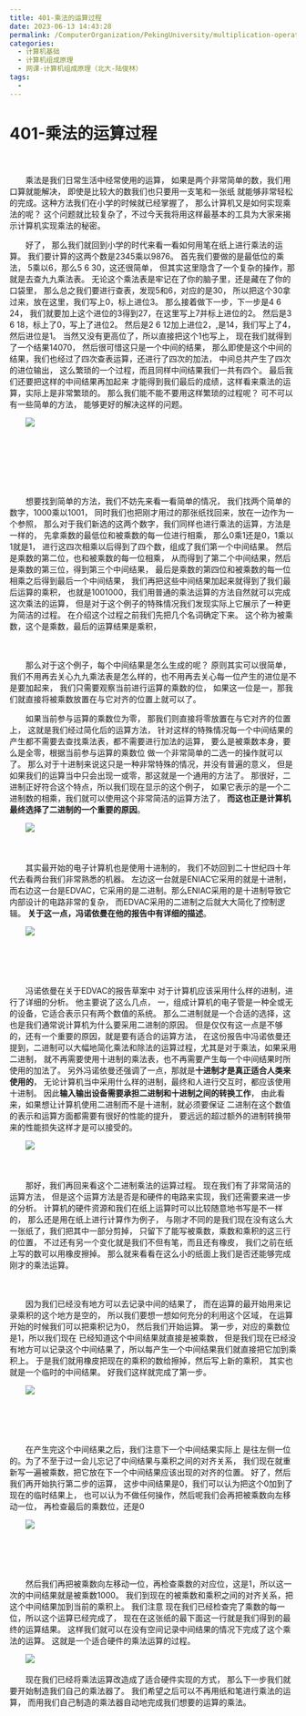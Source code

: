```yaml
---
title: 401-乘法的运算过程
date: 2023-06-13 14:43:28
permalink: /ComputerOrganization/PekingUniversity/multiplication-operation-process
categories:
  - 计算机基础
  - 计算机组成原理
  - 网课-计算机组成原理（北大-陆俊林）
tags:
  - 
---
```

# 401-乘法的运算过程

　　‍

　　乘法是我们日常生活中经常使用的运算， 如果是两个非常简单的数，我们用口算就能解决， 即使是比较大的数我们也只要用一支笔和一张纸 就能够非常轻松的完成。这种方法我们在小学的时候就已经掌握了， 那么计算机又是如何实现乘法的呢？ 这个问题就比较复杂了，不过今天我将用这样最基本的工具为大家来揭示计算机实现乘法的秘密。
<!-- more -->
　　好了， 那么我们就回到小学的时代来看一看如何用笔在纸上进行乘法的运算。 我们要计算的这两个数是2345乘以9876。 首先我们要做的是最低位的乘法， 5乘以6，那么5 6 30，这还很简单， 但其实这里隐含了一个复杂的操作，那就是去查九九乘法表。 无论这个乘法表是牢记在了你的脑子里，还是藏在了你的口袋里， 那么总之我们要进行查表，发现5和6，对应的是30， 所以把这个30拿过来，放在这里，我们写上0，标上进位3。 那么接着做下一步，下一步是4 6 24， 我们就要加上这个进位的3得到27，在这里写上7并标上进位的2。 然后是3 6 18，标上了0，写上了进位2。 然后是2 6 12加上进位2，,是14，我们写上了4，然后进位是1。 当然又没有更高位了，所以直接把这个1也写上， 现在我们就得到了一个结果14070， 然后很可惜这只是一个中间的结果， 那么即使是这个中间的结果，我们也经过了四次查表运算，还进行了四次的加法， 中间总共产生了四次的进位输出， 这么繁琐的一个过程，而且同样中间结果我们一共有四个。 最后我们还要把这样的中间结果再加起来 才能得到我们最后的成绩，这样看来乘法的运算，实际上是非常繁琐的。 那么我们能不能不要用这样繁琐的过程呢？ 可不可以有一些简单的方法， 能够更好的解决这样的问题。

　　![](https://image.peterjxl.com/blog/image-20220919220707-skbde0q.png)

　　‍

　　‍

　　‍

　　想要找到简单的方法，我们不妨先来看一看简单的情况， 我们找两个简单的数字，1000乘以1001， 同时我们也把刚才用过的那张纸找回来，放在一边作为一个参照， 那么对于我们新选的这两个数字，我们同样也进行乘法的运算，方法是一样的， 先拿乘数的最低位和被乘数的每一位进行相乘， 那么0乘1还是0，1乘以1就是1， 进行这四次相乘以后得到了四个数，组成了我们第一个中间结果。 然后是乘数的第二位，也和被乘数的每一位相乘， 从而得到了第二个中间结果，然后是乘数的第三位，得到第三个中间结果， 最后是乘数的第四位和被乘数的每一位相乘之后得到最后一个中间结果， 我们再把这些中间结果加起来就得到了我们最后运算的乘积， 也就是1001000，我们用普通的乘法运算的方法自然就可以完成这次乘法的运算， 但是对于这个例子的特殊情况我们发现实际上它展示了一种更为简洁的过程。 在介绍这个过程之前我们先把几个名词确定下来。 这个称为被乘数，这个是乘数，最后的运算结果是乘积， 

　　‍

　　那么对于这个例子，每个中间结果是怎么生成的呢？ 原则其实可以很简单， 我们不用再去关心九九乘法表是怎么样的，也不用再去关心每一位产生的进位是不是要加起来， 我们只需要观察当前进行运算的乘数的位， 如果这一位是一，那我们就直接将被乘数放置在与它对齐的位置上就可以了。 

　　如果当前参与运算的乘数位为零， 那我们则直接将零放置在与它对齐的位置上， 这就是我们经过简化后的运算方法， 针对这样的特殊情况每一个中间结果的产生都不需要去查找乘法表，都不需要进行加法的运算， 要么是被乘数本身，要么是全零，根据当前参与运算的乘数位 做一个非常简单的二选一的操作就可以了。 那么对于十进制来说这只是一种非常特殊的情况，并没有普遍的意义， 但是如果我们的运算当中只会出现一或零，那这就是一个通用的方法了。 那很好，二进制正好符合这个特点，所以我们现在显示的这个例子， 如果它表示的是一个二进制数的相乘，我们就可以使用这个非常简洁的运算方法了， **而这也正是计算机最终选择了二进制的一个重要的原因**。 

　　![](https://image.peterjxl.com/blog/image-20220919221039-yczjnpw.png)

　　‍

　　其实最开始的电子计算机也是使用十进制的， 我们不妨回到二十世纪四十年代去看两台我们非常熟悉的机器。 左边这一台就是ENIAC它采用的就是十进制， 而右边这一台是EDVAC，它采用的是二进制。那么ENIAC采用的是十进制导致它内部设计的电路非常的复杂， 而EDVAC采用的二进制之后就大大简化了控制逻辑。 **关于这一点，冯诺依曼在他的报告中有详细的描述**。 

　　![](https://image.peterjxl.com/blog/image-20220919221136-9qgmj6n.png)

　　‍

　　‍

　　冯诺依曼在关于EDVAC的报告草案中 对于计算机应该采用什么样的进制，进行了详细的分析。 他主要说了这么几点， 一，组成计算机的电子管是一种全或无的设备，它适合表示只有两个数值的系统。 那么二进制就是一个合适的选择，这也是我们通常说计算机为什么要采用二进制的原因。 但是仅仅有这一点是不够的，还有一个重要的原因，就是要有适合的运算方法， 在这份报告中冯诺依曼还提到，二进制可以大幅地简化乘法和除法的运算过程，尤其是对于乘法，如果采用二进制， 就不再需要使用十进制的乘法表，也不再需要产生每一个中间结果时所使用的加法了。 另外冯诺依曼还强调了一点，那就是**十进制才是真正适合人类来使用的**， 无论计算机当中采用什么样的进制，最终和人进行交互时，都应该使用十进制。 因此**输入输出设备需要承担二进制和十进制之间的转换工作**， 由此看来，如果想让计算机使用二进制而不是十进制，就必须要保证 二进制在这个数值的表示和运算方面都需要有很好的性能的提升， 要远远的超过额外的进制转换带来的性能损失这样才是可以接受的。 

　　![](https://image.peterjxl.com/blog/image-20220919221319-20nmsr5.png)

　　‍

　　那好，我们再回来看这个二进制乘法的运算过程。 现在我们有了非常简洁的运算方法， 但是这个运算方法是否是和硬件的电路来实现，我们还需要来进一步的分析。 计算机的硬件资源和我们在纸上运算时可以比较随意地书写是不一样的， 那么还是用在纸上进行计算作为例子， 与刚才不同的是我们现在没有这么大一张纸了，我们把其中一部分剪掉， 只留下了能写被乘数，乘数和乘积的这三行的位置， 不过还有另一个变化就是我们不但有笔，而且还有橡皮， 我们之前在纸上写的数可以用橡皮擦掉。 那么就来看看在这么小的纸面上我们是否还能够完成刚才的乘法运算。 

　　‍

　　因为我们已经没有地方可以去记录中间的结果了， 而在运算的最开始用来记录乘积的这个地方是空的， 所以我们要想一想如何充分的利用这个区域， 在运算开始的时候我们可以把乘积记为0， 然后我们开始运算。 第一步，对应的乘数位是1，所以我们现在 已经知道这个中间结果就直接是被乘数， 但是我们现在已经没有地方可以记录这个中间结果了，所以每产生一个中间结果我们就直接把它加到乘积上。 于是我们就用橡皮把现在的乘积的数给擦掉，然后写上新的乘积， 其实也就是一个临时的中间结果。 好我们这样就完成了第一步。 

　　![](https://image.peterjxl.com/blog/image-20220919221549-g33rqao.png)

　　‍

　　‍

　　在产生完这个中间结果之后，我们注意下一个中间结果实际上 是往左侧一位的。为了不至于过一会儿忘记了中间结果与乘积之间的对齐关系， 我们现在就重新写一遍被乘数，把它放在下一个中间结果应该出现的对齐的位置。 好了，然后我们再开始执行第二步的运算， 这步中间结果是0，我们可以认为把这个0加到了现在的临时结果上， 也可以认为不做任何操作，然后呢我们会再把被乘数向左移动一位， 再检查最后的乘数位，还是0

　　![](https://image.peterjxl.com/blog/image-20220919221609-physds3.png)

　　‍

　　‍

　　然后我们再把被乘数向左移动一位，再检查乘数的对应位，这是1，所以这一次的中间结果就是被乘数1000。 我们到现在的被乘数和乘积之间的对齐关系，把这个中间结果加到当前的乘积上。 我们注意 现在我们已经检查完了乘数的每一位，所以这个运算已经完成了， 现在在这张纸的最下面这一行就是我们得到的最终的运算结果。 这样我们就可以在没有空间记录中间结果的情况下完成了这个乘法的运算。 这就是一个适合硬件的乘法运算的过程。

　　![](https://image.peterjxl.com/blog/image-20220919221634-vhznfiv.png)

　　现在我们已经将乘法运算改造成了适合硬件实现的方式， 那么下一步我们就要开始制造我们自己的乘法器了。 我们希望之后可以不再用纸和笔进行乘法的运算， 而用我们自己制造的乘法器自动地完成我们想要的运算的乘法。
